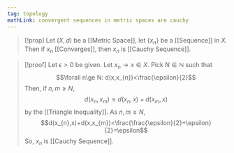 ```yaml
---
tag: topology
mathLink: convergent sequences in metric spaces are cauchy
---
```

>[!prop] 
>Let $(X, d)$ be a [[Metric Space]], let $\{x_{n}\}$ be a [[Sequence]] in $X$. Then if $x_{n}$ [[Converges]], then $x_{n}$ is [[Cauchy Sequence]]. 

>[!proof]
>Let $\epsilon>0$ be given. Let $x_{n}\rightarrow x\in X$. Pick $N\in \mathbb{N}$ such that 
>$$\forall n\ge N: d(x,x_{n})<\frac{\epsilon}{2}$$
>Then, if $n,m\ge N$, 
>$$d(x_{n},x_{m})\le d(x_{n},x)+d(x_{m},x)$$
>by the [[Triangle Inequality]]. As $n,m\ge N$,
>$$d(x_{n},x)+d(x,x_{m})<\frac{\frac{\epsilon}{2}+\epsilon}{2}=\epsilon$$
>So, $x_{n}$ is [[Cauchy Sequence]]. 

